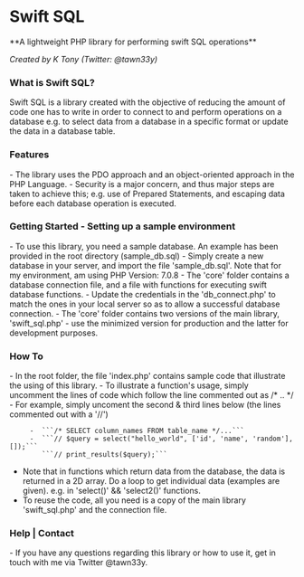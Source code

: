 <h1>Swift SQL</h1>
**A lightweight PHP library for performing swift SQL operations**

*Created by K Tony (Twitter: @tawn33y)*

<h3>What is Swift SQL?</h3>
Swift SQL is a library created with the objective of reducing the amount of code one has to write in order to connect to and perform operations on a database e.g. to select data from a database in a specific format or update the data in a database table.

<h3>Features</h3>
  - The library uses the PDO approach and an object-oriented approach in the PHP Language.
  - Security is a major concern, and thus major steps are taken to achieve this;
      e.g. use of Prepared Statements, and escaping data before each database operation is executed.

<h3>Getting Started - Setting up a sample environment</h3>
   - To use this library, you need a sample database. An example has been provided in the root directory (sample_db.sql)
   - Simply create a new database in your server, and import the file 'sample_db.sql'. Note that for my environment, am using PHP Version: 7.0.8
   - The 'core' folder contains a database connection file, and a file with functions for executing swift database functions.
   - Update the credentials in the 'db_connect.php' to match the ones in your local server so as to allow a successful database connection.
   - The 'core' folder contains two versions of the main library, 'swift_sql.php' - use the minimized version for production and the latter for development purposes. 

<h3>How To</h3>
   - In the root folder, the file 'index.php' contains sample code that illustrate the using of this library.
   - To illustrate a function's usage, simply uncomment the lines of code which follow the line commented out as /* .. */
       - For example, simply uncoment the second & third lines below (the lines commented out with a '//')

      	 -  ```/* SELECT column_names FROM table_name */...```
      	 -  ```// $query = select("hello_world", ['id', 'name', 'random'], []);```
     	    ```// print_results($query);```

   - Note that in functions which return data from the database, the data is returned in a 2D array. Do a loop to get individual data (examples are given).
      e.g. in 'select()' && 'select2()' functions.
   -  To reuse the code, all you need is a copy of the main library 'swift_sql.php' and the connection file.

<h3>Help | Contact</h3>
  - If you have any questions regarding this library or how to use it, get in touch with me via Twitter @tawn33y.
